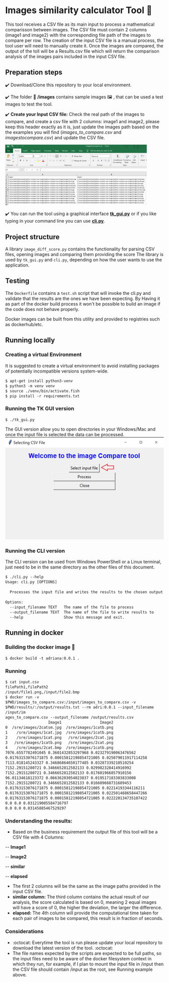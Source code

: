 # Images similarity calculator Tool :robot:
This tool receives a CSV file as its main input to process a mathematical comparisson between images.
The CSV file must contain 2 columns (image1 and image2) with the corresponding file path of the images to compare per row.
The creation of the input CSV file is a manual process, the tool user will need to manually create it.
Once the images are compared, the output of the toll will be a Results.csv file which will return the comparison analysis of the images pairs included in the input CSV file.


## Preparation steps
:heavy_check_mark: Download/Clone this repository to your local environment.

:heavy_check_mark: The folder :file_folder: **/images** contains sample images :framed_picture: , that can be used a test images to test the tool.

:heavy_check_mark: **Create your Input CSV file:** Check the real path of the images to compare, and create a csv file with 2 columns: image1 and image2, please keep this header exactly as it is, just update the images path based on the the examples you will find (*images_to_compare.csv* and *imagestocompare.csv*)
and update the CSV file.

<img src="howinputCSVshouldlook.PNG" width="450" >

:heavy_check_mark: You can run the tool using a graphical interface [**tk_gui.py**](https://github.com/nanarojas/Image-Comparison-Tool-Adris#running-the-tk-gui-version) or if you like typing in your command line you can use [**cli.py**](https://github.com/nanarojas/Image-Comparison-Tool-Adris#running-the-cli-version).
## Project structure
A library `image_diff_score.py` contains the functionality for parsing
CSV files, opening images and comparing them providing the score
The library is used by `tk_gui.py` and `cli.py`, depending on how the user
wants to use the application.

## Testing
The `Dockerfile` contains a `test.sh` script that will invoke the cli.py and
validate that the results are the ones we have been expecting.
By Having it as part of the docker build process it won't be possible to build an
image if the code does not behave properly.

Docker images can be built from this utility and provided to registries such as dockerhub/etc.

## Running locally

### Creating a virtual Environment

It is suggested to create a virtual environment to avoid installing packages
of potentially incompatible versions system-wide.
```
$ apt-get install python3-venv
$ python3 -m venv venv
$ source ./venv/bin/activate.fish
$ pip install -r requirements.txt
```

### Running the TK GUI version

```
$ ./tk_gui.py
```
The GUI version allow you to open directories in your Windows/Mac and once the
input file is selected the data can be processed.
![](toolgui.PNG)

### Running the CLI version
The CLI version can be used from Windows PowerShell or a Linux terminal, just need to be in the same directory as the
other files of this document.


```
$ ./cli.py --help
Usage: cli.py [OPTIONS]

  Processes the input file and writes the results to the chosen output

Options:
  --input_filename TEXT   The name of the file to process
  --output_filename TEXT  The name of the file to write results to
  --help                  Show this message and exit.
```


## Running in docker


### Building the docker image :whale2:	
```
$ docker build -t adriana:0.0.1 .
```

### Running
```
$ cat input.csv
filePath1,filePath2
/input/file1.png,/input/file2.bmp
$ docker run -v $PWD/images_to_compare.csv:/input/images_to_compare.csv -v $PWD/results/:/output/results.txt --rm adri:0.0.1 --input_filename /input/im
ages_to_compare.csv --output_filename /output/results.csv
                   Image1                 Image2
0  /sre/images/2catsm.jpg  /sre/images/1catb.png
1    /sre/images/1cat.jpg  /sre/images/1catb.png
2    /sre/images/1cat.png   /sre/images/2cat.jpg
3   /sre/images/1catb.png   /sre/images/2cat.png
4    /sre/images/2cat.bmp  /sre/images/1catb.png
7076.6557782491045 0.3601432853297968 0.023279190063476562
0.01763153076171875 0.00015812198054721005 0.025079011917114258
7113.018145243327 0.34686864650177485 0.03287339210510254
7152.29151280721 0.3466652812582133 0.029982328414916992
7152.29151280721 0.3466652812582133 0.017601966857910156
96.01134618123372 0.06636203054023837 0.019517183303833008
7152.29151280721 0.3466652812582133 0.016609668731689453
0.01763153076171875 0.00015812198054721005 0.02214193344116211
0.01763153076171875 0.00015812198054721005 0.022501468658447266
0.01763153076171875 0.00015812198054721005 0.022220134735107422
0.0 0.0 0.031219005584716797
0.0 0.0 0.03145885467529297
```


### Understanding the results:
- Based on the business requirement the output file of this tool will be a CSV file with 4 Columns:

 -- **Image1** 
 
 -- **Image2**
 
 -- **similar**
 
 -- **elapsed**
 

- The first 2 columns will be the same as the image paths provided in the input CSV file.
- **similar column:** The third column contains the actual result of our analysis, the score calculated is based on 0, meaning 2 equal images will have a score of 0, the higher the deviation, the larger the difference.
- **elapsed:** The 4th column will provide the computational time taken for each pair of images to be compared, this result is in fraction of seconds.





### Considerations

- :octocat: Everytime the tool is run please update your local repository to download the latest version of the tool. :octocat:
- The file names expected by the scripts are expected to be
full paths, so the input files need to be aware of the docker filesystem
context in which they run, for example, if I plan to mount the input file
in /input then the CSV file should contain /input as the root, see Running example above.

